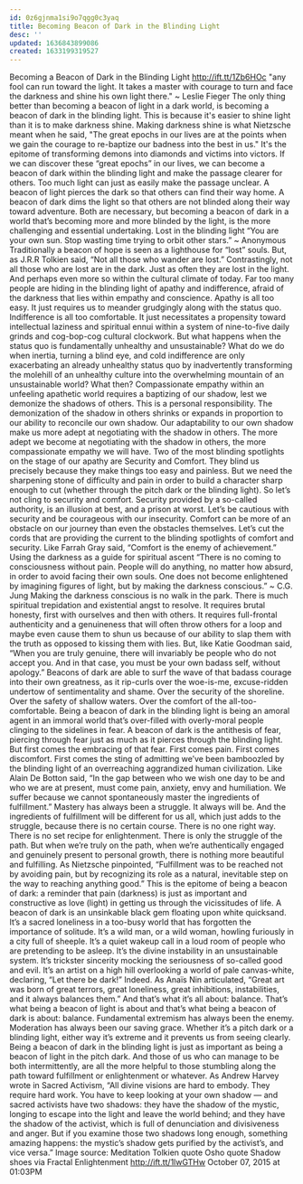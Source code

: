 ```yaml
---
id: 0z6gjnma1si9o7qgg0c3yaq
title: Becoming Beacon of Dark in the Blinding Light
desc: ''
updated: 1636843899086
created: 1633199319527
---
```


Becoming a Beacon of Dark in the Blinding Light
http://ift.tt/1Zb6HOc
"any fool can run toward the light. It takes a master with courage to turn and face the darkness and shine his own light there." ~ Leslie Fieger The only thing better than becoming a beacon of light in a dark world, is becoming a beacon of dark in the blinding light. This is because it's easier to shine light than it is to make darkness shine. Making darkness shine is what Nietzsche meant when he said, "The great epochs in our lives are at the points when we gain the courage to re-baptize our badness into the best in us." It's the epitome of transforming demons into diamonds and victims into victors. If we can discover these “great epochs” in our lives, we can become a beacon of dark within the blinding light and make the passage clearer for others. Too much light can just as easily make the passage unclear. A beacon of light pierces the dark so that others can find their way home. A beacon of dark dims the light so that others are not blinded along their way toward adventure. Both are necessary, but becoming a beacon of dark in a world that’s becoming more and more blinded by the light, is the more challenging and essential undertaking. Lost in the blinding light “You are your own sun. Stop wasting time trying to orbit other stars.” ~ Anonymous Traditionally a beacon of hope is seen as a lighthouse for “lost” souls. But, as J.R.R Tolkien said, “Not all those who wander are lost.” Contrastingly, not all those who are lost are in the dark. Just as often they are lost in the light. And perhaps even more so within the cultural climate of today. Far too many people are hiding in the blinding light of apathy and indifference, afraid of the darkness that lies within empathy and conscience. Apathy is all too easy. It just requires us to meander grudgingly along with the status quo. Indifference is all too comfortable. It just necessitates a propensity toward intellectual laziness and spiritual ennui within a system of nine-to-five daily grinds and cog-bop-cog cultural clockwork. But what happens when the status quo is fundamentally unhealthy and unsustainable? What do we do when inertia, turning a blind eye, and cold indifference are only exacerbating an already unhealthy status quo by inadvertently transforming the molehill of an unhealthy culture into the overwhelming mountain of an unsustainable world? What then? Compassionate empathy within an unfeeling apathetic world requires a baptizing of our shadow, lest we demonize the shadows of others. This is a personal responsibility. The demonization of the shadow in others shrinks or expands in proportion to our ability to reconcile our own shadow. Our adaptability to our own shadow make us more adept at negotiating with the shadow in others. The more adept we become at negotiating with the shadow in others, the more compassionate empathy we will have. Two of the most blinding spotlights on the stage of our apathy are Security and Comfort. They blind us precisely because they make things too easy and painless. But we need the sharpening stone of difficulty and pain in order to build a character sharp enough to cut (whether through the pitch dark or the blinding light). So let’s not cling to security and comfort. Security provided by a so-called authority, is an illusion at best, and a prison at worst. Let’s be cautious with security and be courageous with our insecurity. Comfort can be more of an obstacle on our journey than even the obstacles themselves. Let’s cut the cords that are providing the current to the blinding spotlights of comfort and security. Like Farrah Gray said, “Comfort is the enemy of achievement.” Using the darkness as a guide for spiritual ascent “There is no coming to consciousness without pain. People will do anything, no matter how absurd, in order to avoid facing their own souls. One does not become enlightened by imagining figures of light, but by making the darkness conscious.” ~ C.G. Jung Making the darkness conscious is no walk in the park. There is much spiritual trepidation and existential angst to resolve. It requires brutal honesty, first with ourselves and then with others. It requires full-frontal authenticity and a genuineness that will often throw others for a loop and maybe even cause them to shun us because of our ability to slap them with the truth as opposed to kissing them with lies. But, like Katie Goodman said, “When you are truly genuine, there will invariably be people who do not accept you. And in that case, you must be your own badass self, without apology.” Beacons of dark are able to surf the wave of that badass courage into their own greatness, as it rip-curls over the woe-is-me, excuse-ridden undertow of sentimentality and shame. Over the security of the shoreline. Over the safety of shallow waters. Over the comfort of the all-too-comfortable. Being a beacon of dark in the blinding light is being an amoral agent in an immoral world that’s over-filled with overly-moral people clinging to the sidelines in fear. A beacon of dark is the antithesis of fear, piercing through fear just as much as it pierces through the blinding light. But first comes the embracing of that fear. First comes pain. First comes discomfort. First comes the sting of admitting we’ve been bamboozled by the blinding light of an overreaching aggrandized human civilization. Like Alain De Botton said, “In the gap between who we wish one day to be and who we are at present, must come pain, anxiety, envy and humiliation. We suffer because we cannot spontaneously master the ingredients of fulfillment.” Mastery has always been a struggle. It always will be. And the ingredients of fulfillment will be different for us all, which just adds to the struggle, because there is no certain course. There is no one right way. There is no set recipe for enlightenment. There is only the struggle of the path. But when we’re truly on the path, when we’re authentically engaged and genuinely present to personal growth, there is nothing more beautiful and fulfilling. As Nietzsche pinpointed, “Fulfillment was to be reached not by avoiding pain, but by recognizing its role as a natural, inevitable step on the way to reaching anything good.” This is the epitome of being a beacon of dark: a reminder that pain (darkness) is just as important and constructive as love (light) in getting us through the vicissitudes of life. A beacon of dark is an unsinkable black gem floating upon white quicksand. It’s a sacred loneliness in a too-busy world that has forgotten the importance of solitude. It’s a wild man, or a wild woman, howling furiously in a city full of sheeple. It’s a quiet wakeup call in a loud room of people who are pretending to be asleep. It’s the divine instability in an unsustainable system. It’s trickster sincerity mocking the seriousness of so-called good and evil. It’s an artist on a high hill overlooking a world of pale canvas-white, declaring, “Let there be dark!” Indeed. As Anaïs Nin articulated, “Great art was born of great terrors, great loneliness, great inhibitions, instabilities, and it always balances them.” And that’s what it’s all about: balance. That’s what being a beacon of light is about and that’s what being a beacon of dark is about: balance. Fundamental extremism has always been the enemy. Moderation has always been our saving grace. Whether it’s a pitch dark or a blinding light, either way it’s extreme and it prevents us from seeing clearly. Being a beacon of dark in the blinding light is just as important as being a beacon of light in the pitch dark. And those of us who can manage to be both intermittently, are all the more helpful to those stumbling along the path toward fulfillment or enlightenment or whatever. As Andrew Harvey wrote in Sacred Activism, “All divine visions are hard to embody. They require hard work. You have to keep looking at your own shadow — and sacred activists have two shadows: they have the shadow of the mystic, longing to escape into the light and leave the world behind; and they have the shadow of the activist, which is full of denunciation and divisiveness and anger. But if you examine those two shadows long enough, something amazing happens: the mystic’s shadow gets purified by the activist’s, and vice versa.” Image source: Meditation Tolkien quote Osho quote Shadow shoes
via Fractal Enlightenment http://ift.tt/1lwGTHw
October 07, 2015 at 01:03PM
